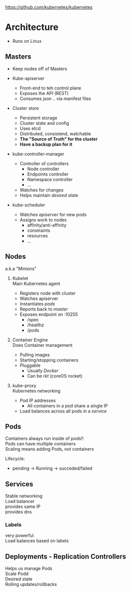 https://github.com/kubernetes/kubernetes

# Architecture
- Runs on Linux


## Masters
- Keep nodes off of Masters
- Kube-apiserver
  - Front-end to  teh control plane
  - Exposes the API (REST)
  - Consumes json .. via manifest files

- Cluster store
  - Persistent storage
  - Cluster state and config
  - Uses etcd
  - Distributed, consistend, watchable
  - **The "Source of Truth" for the cluster**
  - **Have a backup plan for it**

- kube-controller-manager 
  - Controller of controllers
    - Node controller
    - Endpoints controller
    - Namespace controller
    - ...
  - Watches for changes
  - Helps maintain _desired state_

- kube-scheduler
  - Watches _apiserver_ for new pods
  - Assigns work to nodes
    - affinity/anti-affinity
    - constraints
    - resources
    - ...

## Nodes
a.k.a "Minions"

1. Kubelet  
Main Kubernetes agent
    - Registers node with cluster
    - Watches apiserver
    - Instantiates _pods_
    - Reports back to _master_
    - Exposes endpoint on :10255
      - /spec
      - /healthz
      - /pods

2. Container Engine  
Does Container management
    - Pulling images
    - Starting/stopping containers
    - Pluggable
      - Usually _Docker_
      - Can be _rkt_ (coreOS rocket)

3. kube-proxy  
Kubernetes networking
    - Pod IP addresses
      - All containers in a pod share a single IP
    - Load balances across all pods in a _service_


## Pods
Containers always run inside of pods!!  
Pods can have multiple containers  
Scaling means adding Pods, not containers  

Lifecycle:
- pending -> Running -> succeded/failed

## Services
Stable networking  
Load balancer  
provides same IP  
provides dns  
### Labels
very powerful  
Load balances based on labels  


## Deployments - Replication Controllers
Helps us manage Pods  
Scale Podd  
Desired state  
Rolling updates/rollbacks  

